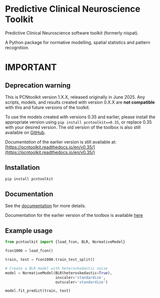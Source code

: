 # Predictive Clinical Neuroscience Toolkit
Predictive Clinical Neuroscience software toolkit (formerly nispat). 

A Python package for normative modelling, spatial statistics and pattern recognition.

# IMPORTANT 
## Deprecation warning

This is PCNtoolkit version 1.X.X, released originally in June 2025. Any scripts, models, and results created with version 0.X.X are **not compatible** with this and future versions of the toolkit. 

To use the models created with versions 0.35 and earlier, please install the appropriate version using `pip install pcntoolkit==0.35`, or replace 0.35 with your desired version. The old version of the toolbox is also still available on [GitHub](https://github.com/amarquand/PCNtoolkit/tree/v0.35).

*Documentation* of the earlier version is still available at:
[https://pcntoolkit.readthedocs.io/en/v0.35/](https://pcntoolkit.readthedocs.io/en/v0.35/)


## Installation

```bash
pip install pcntoolkit
```

## Documentation

See the [documentation](https://pcntoolkit.readthedocs.io/en/latest/) for more details.

Documentation for the earlier version of the toolbox is available [here](https://pcntoolkit.readthedocs.io/en/v0.35/)

## Example usage

```python
from pcntoolkit import {load_fcon, BLR, NormativeModel}

fcon1000 = load_fcon()

train, test = fcon1000.train_test_split()

# Create a BLR model with heteroskedastic noise
model = NormativeModel(BLR(heteroskedastic=True), 
                       inscaler='standardize', 
                       outscaler='standardize')

model.fit_predict(train, test)
```

